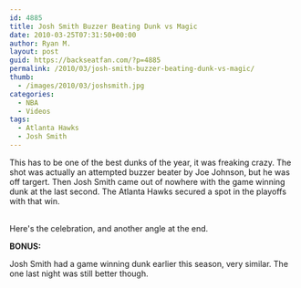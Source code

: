 ```yaml
---
id: 4885
title: Josh Smith Buzzer Beating Dunk vs Magic
date: 2010-03-25T07:31:50+00:00
author: Ryan M.
layout: post
guid: https://backseatfan.com/?p=4885
permalink: /2010/03/josh-smith-buzzer-beating-dunk-vs-magic/
thumb:
  - /images/2010/03/joshsmith.jpg
categories:
  - NBA
  - Videos
tags:
  - Atlanta Hawks
  - Josh Smith
---
```


<div class="entry">
  <p>
  </p>

  <p>
    This has to be one of the best dunks of the year, it was freaking crazy. The shot was actually an attempted buzzer beater by Joe Johnson, but he was off targert. Then Josh Smith came out of nowhere with the game winning dunk at the last second. The Atlanta Hawks secured a spot in the playoffs with that win.
  </p>

  <p>
    <br /> Here's the celebration, and another angle at the end.
  </p>

  <p>
    <strong>BONUS:</strong><br />
  </p>

  <p>
    Josh Smith had a game winning dunk earlier this season, very similar. The one last night was still better though.
  </p>
</div>
